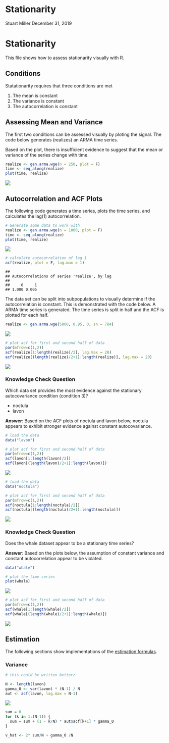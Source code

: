 Stationarity
================
Stuart Miller
December 31, 2019

# Stationarity

This file shows how to assess stationarity visually with R.

## Conditions

Statationarity requires that three conditions are met

1.  The mean is constant
2.  The variance is constant
3.  The autocorrelation is constant

## Assessing Mean and Variance

The first two conditions can be assessed visually by ploting the signal.
The code below generates (realizes) an ARMA time series.

Based on the plot, there is insufficient evidence to suggest that the
mean or variance of the series change with time.

``` r
realize <- gen.arma.wge(n = 250, plot = F)
time <- seq_along(realize)
plot(time, realize)
```

![](Stationarity_files/figure-gfm/unnamed-chunk-1-1.png)<!-- -->

## Autocorrelation and ACF Plots

The following code generates a time series, plots the time series, and
calculates the lag(1) autocorrelation.

``` r
# Generate some data to work with
realize <- gen.arma.wge(n = 1000, plot = F)
time <- seq_along(realize)
plot(time, realize)
```

![](Stationarity_files/figure-gfm/unnamed-chunk-2-1.png)<!-- -->

``` r
# calculate autocorrelation of lag 1
acf(realize, plot = F, lag.max = 1)
```

    ## 
    ## Autocorrelations of series 'realize', by lag
    ## 
    ##     0     1 
    ## 1.000 0.005

The data set can be split into subpopulations to visually determine if
the autocorrelation is constant. This is demonstrated with the code
below. A ARMA time series is generated. The time series is split in half
and the ACF is plotted for each half.

``` r
realize <- gen.arma.wge(5000, 0.95, 0, sn = 784)
```

![](Stationarity_files/figure-gfm/unnamed-chunk-3-1.png)<!-- -->

``` r
# plot acf for first and second half of data
par(mfrow=c(1,2))
acf(realize[1:length(realize)/2], lag.max = 20)
acf(realize[(length(realize)/2+1):length(realize)], lag.max = 20)
```

![](Stationarity_files/figure-gfm/unnamed-chunk-3-2.png)<!-- -->

### Knowledge Check Question

Which data set provides the most evidence against the stationary
autocovariance condition (condition 3)?

  - noctula
  - lavon

**Answer**: Based on the ACF plots of noctula and lavon below, noctula
appears to exhibit stronger evidence against constant autocovariance.

``` r
# load the data
data("lavon")

# plot acf for first and second half of data
par(mfrow=c(1,2))
acf(lavon[1:length(lavon)/2])
acf(lavon[(length(lavon)/2+1):length(lavon)])
```

![](Stationarity_files/figure-gfm/unnamed-chunk-4-1.png)<!-- -->

``` r
# load the data
data("noctula")

# plot acf for first and second half of data
par(mfrow=c(1,2))
acf(noctula[1:length(noctula)/2])
acf(noctula[(length(noctula)/2+1):length(noctula)])
```

![](Stationarity_files/figure-gfm/unnamed-chunk-5-1.png)<!-- -->

### Knowledge Check Question

Does the whale dataset appear to be a stationary time series?

**Answer**: Based on the plots below, the assumption of constant
variance and constant autocorrelation appear to be violated.

``` r
data("whale")

# plot the time series
plot(whale)
```

![](Stationarity_files/figure-gfm/unnamed-chunk-6-1.png)<!-- -->

``` r
# plot acf for first and second half of data
par(mfrow=c(1,2))
acf(whale[1:length(whale)/2])
acf(whale[(length(whale)/2+1):length(whale)])
```

![](Stationarity_files/figure-gfm/unnamed-chunk-6-2.png)<!-- -->

## Estimation

The following sections show implementations of the [estimation
formulas](../notes/stationarity.ipynb).

### Variance

``` r
# this could be written betterz

N <- length(lavon)
gamma_0 <- var(lavon) * (N-1) / N
aut <- acf(lavon, lag.max = N-1)
```

![](Stationarity_files/figure-gfm/unnamed-chunk-7-1.png)<!-- -->

``` r
sum = 0
for (k in 1:(N-1)) {
  sum = sum + (1 - k/N) * aut$acf[k+1] * gamma_0
}

v_hat <- 2* sum/N + gamma_0 /N
```
